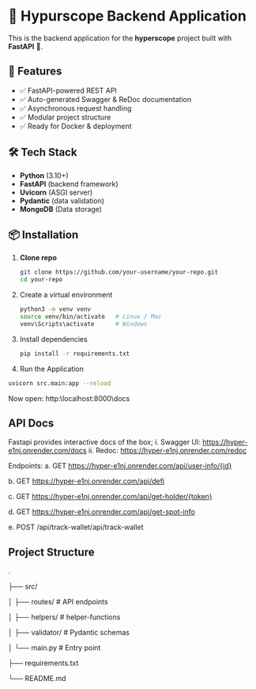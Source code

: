 # 📌 Hypurscope Backend Application

This is the backend application for the **hyperscope** project built with **FastAPI** 🚀.  

## 🚀 Features  
- ✅ FastAPI-powered REST API  
- ✅ Auto-generated Swagger & ReDoc documentation  
- ✅ Asynchronous request handling  
- ✅ Modular project structure  
- ✅ Ready for Docker & deployment  

## 🛠 Tech Stack  
- **Python** (3.10+)  
- **FastAPI** (backend framework)  
- **Uvicorn** (ASGI server)  
- **Pydantic** (data validation)  
- **MongoDB** (Data storage)  

## 📦 Installation  

1. **Clone repo**  
   ```bash
   git clone https://github.com/your-username/your-repo.git
   cd your-repo

2. Create a virtual environment
   ```bash
   python3 -m venv venv
   source venv/bin/activate   # Linux / Mac
   venv\Scripts\activate      # Windows

3. Install dependencies
   ```bash
   pip install -r requirements.txt
4.  Run the Application
   ```bash
   uvicorn src.main:app --reload
   ```
   Now open: http:\\localhost:8000\docs

## API Docs
   Fastapi provides interactive docs of the box;
   i. Swagger UI: https://hyper-e1nj.onrender.com/docs
   ii. Redoc: https://hyper-e1nj.onrender.com/redoc

   Endpoints:
   a. GET https://hyper-e1nj.onrender.com/api/user-info/{id}
   
   b. GET https://hyper-e1nj.onrender.com/api/defi
   
   c. GET https://hyper-e1nj.onrender.com/api/get-holder/{token}
   
   d. GET https://hyper-e1nj.onrender.com/api/get-spot-info
   
   e. POST /api/track-wallet/api/track-wallet

## Project Structure
   .
   
   ├── src/
   
   │   ├── routes/        # API endpoints
   
   │   ├── helpers/       # helper-functions
   
   │   ├── validator/     # Pydantic schemas
   
   │   └── main.py        # Entry point
   
   ├── requirements.txt
   
   └── README.md
